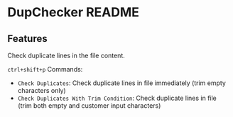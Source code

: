 # DupChecker README

## Features

Check duplicate lines in the file content.

`ctrl+shift+p` Commands:
- `Check Duplicates`: Check duplicate lines in file immediately (trim empty characters only)
- `Check Duplicates With Trim Condition`: Check duplicate lines in file (trim both empty and customer input characters)